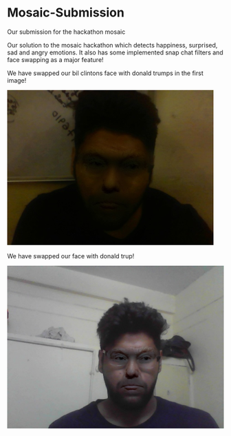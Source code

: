 # Mosaic-Submission
Our submission for the hackathon mosaic

Our solution to the mosaic hackathon which detects happiness, surprised, sad and angry emotions. It also has some implemented snap chat filters
and face swapping as a major feature!

We have swapped our bil clintons face with donald trumps in the first image!

![alt text](https://github.com/pks-97/Mosaic-Submission/blob/master/final24.jpg)

We have swapped our face with donald trup!

![alt text](https://github.com/pks-97/Mosaic-Submission/blob/master/output56.jpg)

